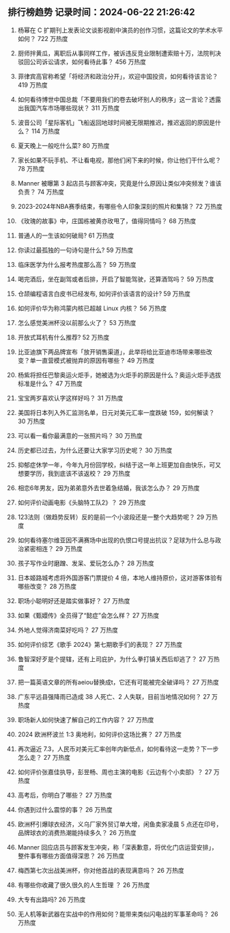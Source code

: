 
## 排行榜趋势 记录时间：2024-06-22 21:26:42
  
  1. 杨幂在 C 扩期刊上发表论文谈影视剧中演员的创作习惯，这篇论文的学术水平如何？ 722 万热度
    
  2. 厨师拌黄瓜，离职后从事同样工作，被诉违反竞业限制遭索赔十万，法院判决驳回公司诉讼请求，如何看待此事？ 456 万热度
    
  3. 菲律宾高官称希望「将经济和政治分开」，欢迎中国投资，如何看待该言论？ 419 万热度
    
  4. 如何看待博世中国总裁「不要用我们的卷去破坏别人的秩序」这一言论？透露出我国汽车市场哪些现状？ 311 万热度
    
  5. 波音公司「星际客机」飞船返回地球时间被无限期推迟，推迟返回的原因是什么？ 114 万热度
    
  6. 夏天晚上一般吃什么菜? 80 万热度
    
  7. 家长如果不玩手机、不让看电视，那他们闲下来的时候，你让他们干什么呢？ 78 万热度
    
  8. Manner 被曝第 3 起店员与顾客冲突，究竟是什么原因让类似冲突频发？谁该负责？ 74 万热度
    
  9. 2023-2024年NBA赛季结束，有哪些令人印象深刻的照片和集锦？ 72 万热度
    
  10. 《玫瑰的故事》中，庄国栋被黄亦玫甩了，值得同情吗？ 68 万热度
    
  11. 普通人的一生该如何破局? 61 万热度
    
  12. 你读过最孤独的一句诗句是什么? 59 万热度
    
  13. 临床医学为什么报考热度那么高？ 59 万热度
    
  14. 喝完酒后，坐在副驾或者后排，开启了智能驾驶，还算酒驾吗？ 59 万热度
    
  15. 仓颉编程语言白皮书已经发布, 如何评价该语言的设计? 59 万热度
    
  16. 如何评价华为称鸿蒙内核已超越 Linux 内核？ 56 万热度
    
  17. 怎么感觉美洲杯没以前那么火了？ 53 万热度
    
  18. 开放式耳机有什么推荐? 52 万热度
    
  19. 比亚迪旗下两品牌宣布「放开销售渠道」，此举将给比亚迪市场带来哪些改变？单一直营模式被抛弃的原因有哪些？ 49 万热度
    
  20. 杨紫将担任巴黎奥运火炬手，她被选为火炬手的原因是什么？奥运火炬手选拔标准是什么？ 47 万热度
    
  21. 宝宝两岁喜欢认字这样好吗？ 31 万热度
    
  22. 美国将日本列入外汇监测名单，日元对美元汇率一度跌破 159，如何解读？ 30 万热度
    
  23. 可以看一看你最满意的一张照片吗？ 30 万热度
    
  24. 历史都已过去，为什么还要让大家学习历史呢？ 30 万热度
    
  25. 抑郁症休学一年，今年九月份回学校，纠结于这一年上班更加自由快乐，可又想要学历，我到底该不该返校？ 29 万热度
    
  26. 相恋6年男友，因为弟弟意外去世着急结婚，我该怎么办？ 29 万热度
    
  27. 如何评价动画电影《头脑特工队2》？ 29 万热度
    
  28. 123法则（做趋势反转）反的是前一个小波段还是一整个大趋势呢？ 29 万热度
    
  29. 如何看待塞尔维亚因不满赛场中出现的仇恨口号提出抗议？足球为什么总与政治紧密相连？ 29 万热度
    
  30. 孩子写作业时磨蹭、发呆、爱玩怎么办？ 28 万热度
    
  31. 日本姬路城考虑将外国游客门票提价 4 倍，本地人维持原价，这对游客体验有哪些改变？ 28 万热度
    
  32. 职场小聪明好还是踏实做事好？ 27 万热度
    
  33. 如果《甄嬛传》全员得了“懿症”会怎么样？ 27 万热度
    
  34. 外地人觉得济南菜好吃吗？ 27 万热度
    
  35. 如何评价综艺《歌手 2024》第七期歌手们的表现？ 27 万热度
    
  36. 鲁智深好歹是个提辖，还有上司庇护，为什么拳打镇关西后却逃了？ 27 万热度
    
  37. 把一篇英语文章的所有aeiou替换成t，它还有可能被完全破译吗？ 27 万热度
    
  38. 广东平远县强降雨已造成 38 人死亡、2 人失联，目前当地情况如何？ 27 万热度
    
  39. 职场新人如何快速了解自己的工作内容？ 27 万热度
    
  40. 2024 欧洲杯波兰 1:3 奥地利，如何评价这场比赛？ 27 万热度
    
  41. 再次逼近 7.3，人民币对美元汇率创年内新低点，如何看待这一走势？下一步怎么走？ 27 万热度
    
  42. 如何评价张嘉佳执导，彭昱畅、周也主演的电影《云边有个小卖部》？ 27 万热度
    
  43. 高考后，你明白了哪些？ 27 万热度
    
  44. 你遇到过什么震惊的事？ 26 万热度
    
  45. 欧洲杯引爆球衣经济，义乌厂家外贸订单大增，闲鱼卖家凌晨 5 点还在印号，品牌球衣的消费热潮能持续多久？ 26 万热度
    
  46. Manner 回应店员与顾客发生冲突，称「深表歉意，将优化门店运营安排」，整件事有哪些方面值得深思？ 26 万热度
    
  47. 梅西第七次出战美洲杯，你对他首战的表现满意吗？ 26 万热度
    
  48. 有哪些你收藏了很久很久的人生哲理 ？ 26 万热度
    
  49. 大专有出路吗? 26 万热度
    
  50. 无人机等新武器在实战中的作用如何？能带来类似闪电战的军事革命吗？ 26 万热度
    